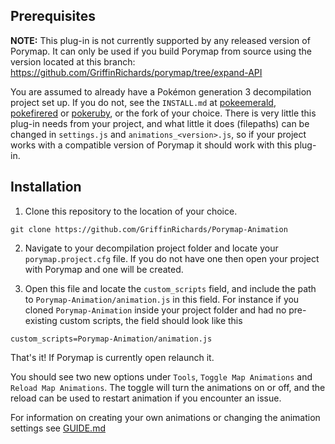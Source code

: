 ## Prerequisites

**NOTE:** This plug-in is not currently supported by any released version of Porymap. It can only be used if you build Porymap from source using the version located at this branch: https://github.com/GriffinRichards/porymap/tree/expand-API

You are assumed to already have a Pokémon generation 3 decompilation project set up. If you do not, see the `INSTALL.md` at [pokeemerald](https://github.com/pret/pokeemerald), [pokefirered](https://github.com/pret/pokefirered) or [pokeruby](https://github.com/pret/pokeruby), or the fork of your choice.
There is very little this plug-in needs from your project, and what little it does (filepaths) can be changed in `settings.js` and `animations_<version>.js`, so if your project works with a compatible version of Porymap it should work with this plug-in.

## Installation

1. Clone this repository to the location of your choice.
```
git clone https://github.com/GriffinRichards/Porymap-Animation
```

2. Navigate to your decompilation project folder and locate your `porymap.project.cfg` file. If you do not have one then open your project with Porymap and one will be created.

3. Open this file and locate the `custom_scripts` field, and include the path to `Porymap-Animation/animation.js` in this field. For instance if you cloned `Porymap-Animation` inside your project folder and had no pre-existing custom scripts, the field should look like this
```
custom_scripts=Porymap-Animation/animation.js
```

That's it! If Porymap is currently open relaunch it.

You should see two new options under `Tools`, `Toggle Map Animations` and `Reload Map Animations`. The toggle will turn the animations on or off, and the reload can be used to restart animation if you encounter an issue.

For information on creating your own animations or changing the animation settings see [GUIDE.md](https://github.com/GriffinRichards/Porymap-Animation/blob/master/GUIDE.md)
